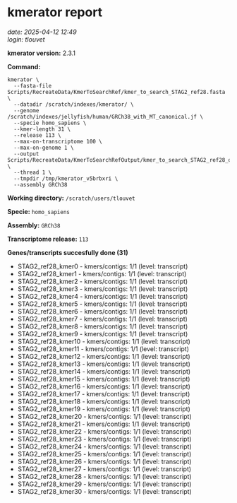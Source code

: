 # kmerator report
*date: 2025-04-12 12:49*  
*login: tlouvet*

**kmerator version:** 2.3.1

**Command:**

```
kmerator \
  --fasta-file Scripts/RecreateData/KmerToSearchRef/kmer_to_search_STAG2_ref28.fasta \
  --datadir /scratch/indexes/kmerator/ \
  --genome /scratch/indexes/jellyfish/human/GRCh38_with_MT_canonical.jf \
  --specie homo_sapiens \
  --kmer-length 31 \
  --release 113 \
  --max-on-transcriptome 100 \
  --max-on-genome 1 \
  --output Scripts/RecreateData/KmerToSearchRefOutput/kmer_to_search_STAG2_ref28_output \
  --thread 1 \
  --tmpdir /tmp/kmerator_v5brbxri \
  --assembly GRCh38
```

**Working directory:** `/scratch/users/tlouvet`

**Specie:** `homo_sapiens`

**Assembly:** `GRCh38`

**Transcriptome release:** `113`

**Genes/transcripts succesfully done (31)**

- STAG2_ref28_kmer0 - kmers/contigs: 1/1 (level: transcript)
- STAG2_ref28_kmer1 - kmers/contigs: 1/1 (level: transcript)
- STAG2_ref28_kmer2 - kmers/contigs: 1/1 (level: transcript)
- STAG2_ref28_kmer3 - kmers/contigs: 1/1 (level: transcript)
- STAG2_ref28_kmer4 - kmers/contigs: 1/1 (level: transcript)
- STAG2_ref28_kmer5 - kmers/contigs: 1/1 (level: transcript)
- STAG2_ref28_kmer6 - kmers/contigs: 1/1 (level: transcript)
- STAG2_ref28_kmer7 - kmers/contigs: 1/1 (level: transcript)
- STAG2_ref28_kmer8 - kmers/contigs: 1/1 (level: transcript)
- STAG2_ref28_kmer9 - kmers/contigs: 1/1 (level: transcript)
- STAG2_ref28_kmer10 - kmers/contigs: 1/1 (level: transcript)
- STAG2_ref28_kmer11 - kmers/contigs: 1/1 (level: transcript)
- STAG2_ref28_kmer12 - kmers/contigs: 1/1 (level: transcript)
- STAG2_ref28_kmer13 - kmers/contigs: 1/1 (level: transcript)
- STAG2_ref28_kmer14 - kmers/contigs: 1/1 (level: transcript)
- STAG2_ref28_kmer15 - kmers/contigs: 1/1 (level: transcript)
- STAG2_ref28_kmer16 - kmers/contigs: 1/1 (level: transcript)
- STAG2_ref28_kmer17 - kmers/contigs: 1/1 (level: transcript)
- STAG2_ref28_kmer18 - kmers/contigs: 1/1 (level: transcript)
- STAG2_ref28_kmer19 - kmers/contigs: 1/1 (level: transcript)
- STAG2_ref28_kmer20 - kmers/contigs: 1/1 (level: transcript)
- STAG2_ref28_kmer21 - kmers/contigs: 1/1 (level: transcript)
- STAG2_ref28_kmer22 - kmers/contigs: 1/1 (level: transcript)
- STAG2_ref28_kmer23 - kmers/contigs: 1/1 (level: transcript)
- STAG2_ref28_kmer24 - kmers/contigs: 1/1 (level: transcript)
- STAG2_ref28_kmer25 - kmers/contigs: 1/1 (level: transcript)
- STAG2_ref28_kmer26 - kmers/contigs: 1/1 (level: transcript)
- STAG2_ref28_kmer27 - kmers/contigs: 1/1 (level: transcript)
- STAG2_ref28_kmer28 - kmers/contigs: 1/1 (level: transcript)
- STAG2_ref28_kmer29 - kmers/contigs: 1/1 (level: transcript)
- STAG2_ref28_kmer30 - kmers/contigs: 1/1 (level: transcript)
